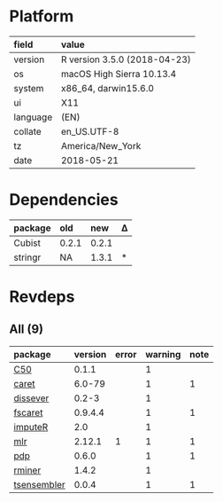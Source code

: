 # Platform

|field    |value                        |
|:--------|:----------------------------|
|version  |R version 3.5.0 (2018-04-23) |
|os       |macOS High Sierra 10.13.4    |
|system   |x86_64, darwin15.6.0         |
|ui       |X11                          |
|language |(EN)                         |
|collate  |en_US.UTF-8                  |
|tz       |America/New_York             |
|date     |2018-05-21                   |

# Dependencies

|package |old   |new   |Δ  |
|:-------|:-----|:-----|:--|
|Cubist  |0.2.1 |0.2.1 |   |
|stringr |NA    |1.3.1 |*  |

# Revdeps

## All (9)

|package                                |version |error |warning |note |
|:--------------------------------------|:-------|:-----|:-------|:----|
|[C50](problems.md#c50)                 |0.1.1   |      |1       |     |
|[caret](problems.md#caret)             |6.0-79  |      |1       |1    |
|[dissever](problems.md#dissever)       |0.2-3   |      |1       |     |
|[fscaret](problems.md#fscaret)         |0.9.4.4 |      |1       |1    |
|[imputeR](problems.md#imputer)         |2.0     |      |1       |     |
|[mlr](problems.md#mlr)                 |2.12.1  |1     |1       |1    |
|[pdp](problems.md#pdp)                 |0.6.0   |      |1       |1    |
|[rminer](problems.md#rminer)           |1.4.2   |      |1       |     |
|[tsensembler](problems.md#tsensembler) |0.0.4   |      |1       |1    |

